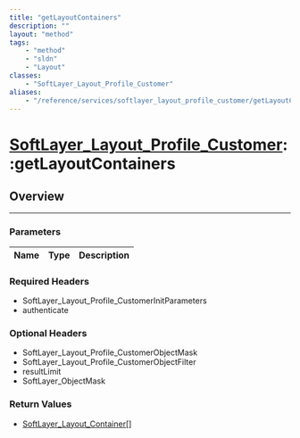 ```yaml
---
title: "getLayoutContainers"
description: ""
layout: "method"
tags:
    - "method"
    - "sldn"
    - "Layout"
classes:
    - "SoftLayer_Layout_Profile_Customer"
aliases:
    - "/reference/services/softlayer_layout_profile_customer/getLayoutContainers"
---
```

# [SoftLayer_Layout_Profile_Customer](/reference/services/SoftLayer_Layout_Profile_Customer)::getLayoutContainers





## Overview 


-----

### Parameters 
|Name | Type | Description |
| --- | --- | --- |


### Required Headers
* SoftLayer_Layout_Profile_CustomerInitParameters
* authenticate


### Optional Headers
* SoftLayer_Layout_Profile_CustomerObjectMask
* SoftLayer_Layout_Profile_CustomerObjectFilter
* resultLimit
* SoftLayer_ObjectMask

### Return Values
* <a href='/reference/datatypes/SoftLayer_Layout_Container'>SoftLayer_Layout_Container[] </a>




